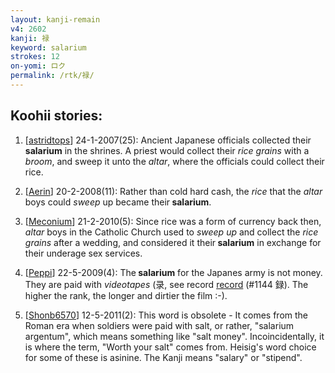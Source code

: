 ```yaml
---
layout: kanji-remain
v4: 2602
kanji: 禄
keyword: salarium
strokes: 12
on-yomi: ロク
permalink: /rtk/禄/
---
```


## Koohii stories: 

1) [<a href="http://kanji.koohii.com/profile/astridtops">astridtops</a>] 24-1-2007(25): Ancient Japanese officials collected their<strong> salarium</strong> in the shrines. A priest would collect their <em>rice grains</em> with a <em>broom</em>, and sweep it unto the <em>altar</em>, where the officials could collect their rice.

2) [<a href="http://kanji.koohii.com/profile/Aerin">Aerin</a>] 20-2-2008(11): Rather than cold hard cash, the <em>rice</em> that the <em>altar</em> boys could <em>sweep</em> up became their<strong> salarium</strong>.

3) [<a href="http://kanji.koohii.com/profile/Meconium">Meconium</a>] 21-2-2010(5): Since rice was a form of currency back then, <em>altar</em> boys in the Catholic Church used to <em>sweep up</em> and collect the <em>rice grains</em> after a wedding, and considered it their<strong> salarium</strong> in exchange for their underage sex services.

4) [<a href="http://kanji.koohii.com/profile/Peppi">Peppi</a>] 22-5-2009(4): The<strong> salarium</strong> for the Japanes army is not money. They are paid with <em>videotapes</em> (录, see record <a href="../v4/1144.html">record</a> (#1144 録). The higher the rank, the longer and dirtier the film :-).

5) [<a href="http://kanji.koohii.com/profile/Shonb6570">Shonb6570</a>] 12-5-2011(2): This word is obsolete - It comes from the Roman era when soldiers were paid with salt, or rather, &quot;salarium argentum&quot;, which means something like &quot;salt money&quot;. Incoincidentally, it is where the term, &quot;Worth your salt&quot; comes from. Heisig&#039;s word choice for some of these is asinine. The Kanji means &quot;salary&quot; or &quot;stipend&quot;.

